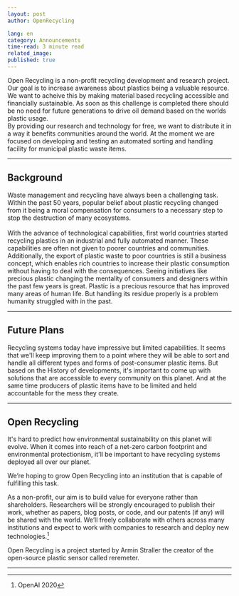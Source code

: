 ```yaml
---
layout: post
author: OpenRecycling

lang: en
category: Announcements
time-read: 3 minute read
related_image: 
published: true
---
```


Open Recycling is a non-profit recycling development and research project. Our goal is to increase awareness about plastics being a valuable resource. We want to acheive this by making material based recycling accessible and financially sustainable. As soon as this challenge is completed there should be no need for future generations to drive oil demand based on the worlds plastic usage.  
By providing our research and technology for free, we want to distribute it in a way it benefits communities around the world.
At the moment we are focused on developing and testing an automated sorting and handling facility for municipal plastic waste items.
 
---
 
## Background
 
Waste management and recycling have always been a challenging task. Within the past 50 years, popular belief about plastic recycling changed from it being a moral compensation for consumers to a necessary step to stop the destruction of many ecosystems. <br/><br/>
With the advance of technological capabilities, first world countries started recycling plastics in an industrial and fully automated manner. These capabilities are often not given to poorer countries and communities. Additionally, the export of plastic waste to poor countries is still a business concept, which enables rich countries to increase their plastic consumption without having to deal with the consequences.
Seeing initiatives like precious plastic changing the mentality of consumers and designers within the past few years is great. Plastic is a precious resource that has improved many areas of human life. But handling its residue properly is a problem humanity struggled with in the past.
 
---
 
## Future Plans
 
Recycling systems today have impressive but limited capabilities. It seems that we'll keep improving them to a point where they will be able to sort and handle all different types and forms of post-consumer plastic items.
But based on the History of developments, it's important to come up with solutions that are accessible to every community on this planet. And at the same time producers of plastic items have to be limited and held accountable for the mess they create.
 
---
 
## Open Recycling
 
It's hard to predict how environmental sustainability on this planet will evolve. When it comes into reach of a net-zero carbon footprint and environmental protectionism, it'll be important to have recycling systems deployed all over our planet.
 
We’re hoping to grow Open Recycling into an institution that is capable of fulfilling this task.
 
As a non-profit, our aim is to build value for everyone rather than shareholders. Researchers will be strongly encouraged to publish their work, whether as papers, blog posts, or code, and our patents (if any) will be shared with the world. We’ll freely collaborate with others across many institutions and expect to work with companies to research and deploy new technologies.[^1]
 
Open Recycling is a project started by Armin Straller the creator of the open-source plastic sensor called reremeter.
 
---
 
[^1]: OpenAI 2020